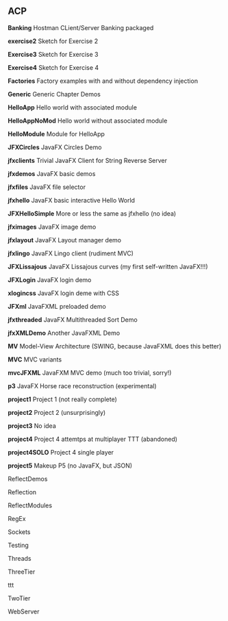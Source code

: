 ## ACP
**Banking** Hostman CLient/Server Banking packaged

**exercise2** Sketch for Exercise 2

**Exercise3** Sketch for Exercise 3

**Exercise4** Sketch for Exercise 4

**Factories** Factory examples with and without dependency injection

**Generic** Generic Chapter Demos

**HelloApp** Hello world with associated module

**HelloAppNoMod** Hello world without associated module

**HelloModule** Module for HelloApp

**JFXCircles** JavaFX Circles Demo

**jfxclients** Trivial JavaFX Client for String Reverse Server

**jfxdemos** JavaFX basic demos

**jfxfiles** JavaFX file selector

**jfxhello** JavaFX basic interactive Hello World

**JFXHelloSimple** More or less the same as jfxhello (no idea)

**jfximages** JavaFX image demo

**jfxlayout** JavaFX Layout manager demo

**jfxlingo** JavaFX Lingo client (rudiment MVC)

**JFXLissajous** JavaFX Lissajous curves (my first self-written JavaFX!!!)

**JFXLogin** JavaFX login demo

**xlogincss** JavaFX login deme with CSS

**JFXml** JavaFXML preloaded demo

**jfxthreaded** JavaFX Multithreaded Sort Demo

**jfxXMLDemo** Another JavaFXML Demo

**MV** Model-View Architecture (SWING, because JavaFXML does this better)

**MVC** MVC variants

**mvcJFXML** JavaFXM MVC demo (much too trivial, sorry!)

**p3** JavaFX Horse race reconstruction (experimental)

**project1** Project 1 (not really complete)

**project2** Project 2 (unsurprisingly)

**project3** No idea

**project4** Project 4 attemtps at multiplayer TTT (abandoned)

**project4SOLO** Project 4 single player

**project5** Makeup P5 (no JavaFX, but JSON)

ReflectDemos

Reflection

ReflectModules

RegEx

Sockets

Testing

Threads

ThreeTier

ttt

TwoTier

WebServer
